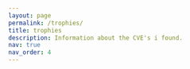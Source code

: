 ```yaml
---
layout: page
permalink: /trophies/
title: trophies
description: Information about the CVE's i found.
nav: true
nav_order: 4
---
```

